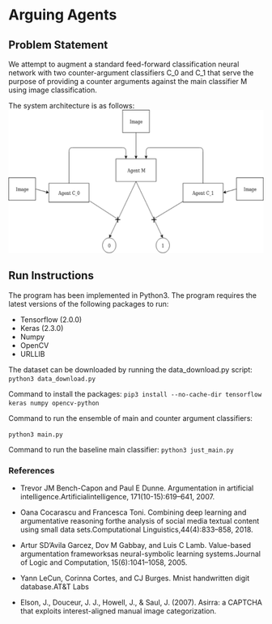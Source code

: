 # Arguing Agents

## Problem Statement

We attempt to augment a standard feed-forward classification neural network with two counter-argument classifiers C_0 and C_1 that serve the purpose of providing a counter arguments against the main classifier M using image classification.

The system architecture is as follows:
![Alt text](./assets/model_arch.png?raw=True "Model Architecture")

## Run Instructions

The program has been implemented in Python3. The program requires the latest versions of the following packages to run:
* Tensorflow (2.0.0)
* Keras (2.3.0)
* Numpy
* OpenCV
* URLLIB

The dataset can be downloaded by running the data_download.py script:
```python3 data_download.py```

Command to install the packages:
```pip3 install --no-cache-dir tensorflow keras numpy opencv-python```

Command to run the ensemble of main and counter argument classifiers:

```python3 main.py```

Command to run the baseline main classifier:
```python3 just_main.py```


### References

*   Trevor JM Bench-Capon and Paul E Dunne.   Argumentation in artificial intelligence.Artificialintelligence, 171(10-15):619–641, 2007.

* Oana Cocarascu and Francesca Toni.   Combining deep learning and argumentative reasoning forthe  analysis  of  social  media  textual  content  using  small  data  sets.Computational  Linguistics,44(4):833–858, 2018.

* Artur SD’Avila Garcez, Dov M Gabbay, and Luis C Lamb. Value-based argumentation frameworksas neural-symbolic learning systems.Journal of Logic and Computation, 15(6):1041–1058, 2005.

* Yann LeCun, Corinna Cortes, and CJ Burges.  Mnist handwritten digit database.AT&T Labs

* Elson, J., Douceur, J. J., Howell, J., & Saul, J. (2007). Asirra: a CAPTCHA that exploits interest-aligned manual image categorization.
